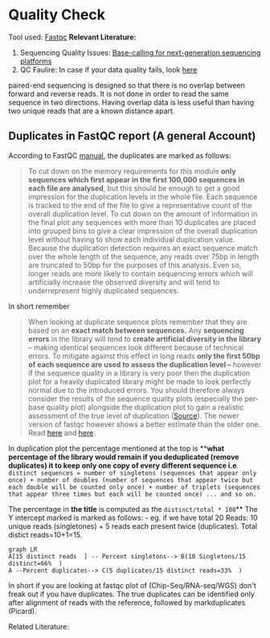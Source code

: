 # **Quality Check**

Tool used: [Fastqc](https://www.bioinformatics.babraham.ac.uk/projects/fastqc/) 
**Relevant Literature:** 
1. Sequencing Quality Issues: [Base-calling for next-generation sequencing platforms](https://www.ncbi.nlm.nih.gov/pmc/articles/PMC3178052/pdf/bbq077.pdf)
2. QC Faulire: In case if your data quality fails, look [here](https://sequencing.qcfail.com/software/fastqc/)

paired-end sequencing is designed so that there is no overlap between forward and reverse reads. It is not done in order to read the same sequence in two directions. Having overlap data is less useful than having two unique reads that are a known distance apart.


## Duplicates in FastQC report (A general Account)

According to FastQC [manual](https://www.bioinformatics.babraham.ac.uk/projects/fastqc/Help/3%20Analysis%20Modules/8%20Duplicate%20Sequences.html), the duplicates are marked as follows:

> To cut down on the memory requirements for this module **only sequences which first appear in the first 100,000 sequences in each file are analysed**, but this should be enough to get a good impression for the duplication levels in the whole file. Each sequence is tracked to the end of the file to give a representative count of the overall duplication level. To cut down on the amount of information in the final plot any sequences with more than 10 duplicates are placed into grouped bins to give a clear impression of the overall duplication level without having to show each individual duplication value.
Because the duplication detection requires an exact sequence match over the whole length of the sequence, any reads over 75bp in length are truncated to 50bp for the purposes of this analysis. Even so, longer reads are more likely to contain sequencing errors which will artificially increase the observed diversity and will tend to underrepresent highly duplicated sequences.

In short remember

> When looking at duplicate sequence plots remember that they are based on an **exact match between sequences.** Any **sequencing errors** in the library will tend to **create artificial diversity in the library** – making identical sequences look different because of technical errors. To mitigate against this effect in long reads **only the first 50bp of each sequence are used to assess the duplication level –** however if the sequence quality in a library is very poor then the duplication plot for a heavily duplicated library might be made to look perfectly normal due to the introduced errors. You should therefore always consider the results of the sequence quality plots (especially the per-base quality plot) alongside the duplication plot to gain a realistic assessment of the true level of duplication ([Source](https://proteo.me.uk/2011/05/interpreting-the-duplicate-sequence-plot-in-fastqc/)).
> The newer version of fastqc however shows a better estimate than the older one. Read [here](http://proteo.me.uk/2013/09/a-new-way-to-look-at-duplication-in-fastqc-v0-11/) and [here](https://www.biostars.org/p/107402/). 

In duplication plot the percentage mentioned at the top is ****what percentage of the library would remain if you deduplicated (remove duplicates) it to keep only one copy of every different sequence i.e**.
`distinct sequences = number of singletons (sequences that appear only once) + number of doubles (number of sequences that appear twice but each double will be counted only once) + number of triplets (sequences that appear three times but each will be counted once) ... and so on.`

The percentage in **the title** is computed as the  `distinct/total * 100`**
The Y intercept marked is marked as follows: -  eg. if we have total 20 Reads: 10 unique reads (singletones) + 5 reads each present twice (duplicates). Total distict reads=10+1=15. 

```mermaid
graph LR
A[15 distinct reads  ] -- Percent singletons--> B(10 Singletons/15 distinct=66%  )
A --Percent duplicates--> C(5 duplicates/15 distinct reads=33%  )

```

In short if you are looking at fastqc plot of (Chip-Seq/RNA-seq/WGS) don't freak out if you have duplicates. The true duplicates can be identified only after alignment of reads with the reference, followed by markduplicates (Picard). 

Related Literature: 

